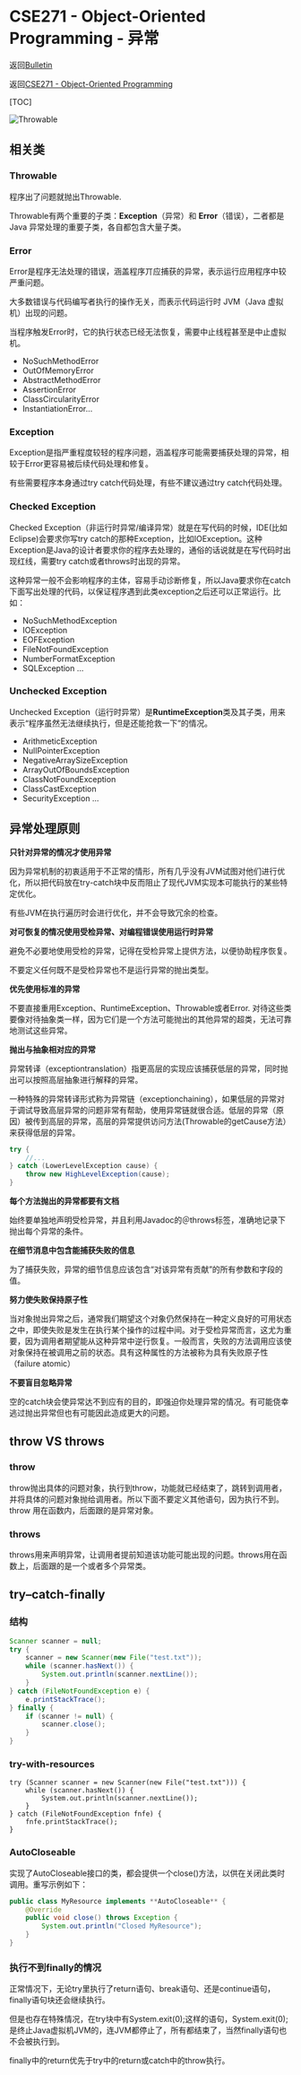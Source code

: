 # CSE271 - Object-Oriented Programming - 异常

返回[Bulletin](./bulletin.md)

返回[CSE271 - Object-Oriented Programming](./cse271.md)

[TOC]

![Throwable](./images/pic271007.png)

## 相关类

### Throwable

程序出了问题就抛出Throwable.

Throwable有两个重要的子类：**Exception**（异常）和 **Error**（错误），二者都是 Java 异常处理的重要子类，各自都包含大量子类。

### Error

Error是程序无法处理的错误，涵盖程序丌应捕获的异常，表示运行应用程序中较严重问题。

大多数错误与代码编写者执行的操作无关，而表示代码运行时 JVM（Java 虚拟机）出现的问题。

当程序触发Error时，它的执行状态已经无法恢复，需要中止线程甚至是中止虚拟机。

- NoSuchMethodError
- OutOfMemoryError
- AbstractMethodError
- AssertionError
- ClassCircularityError
- InstantiationError…

### Exception

Exception是指严重程度较轻的程序问题，涵盖程序可能需要捕获处理的异常，相较于Error更容易被后续代码处理和修复。

有些需要程序本身通过try catch代码处理，有些不建议通过try catch代码处理。

### Checked Exception

Checked Exception（非运行时异常/编译异常）就是在写代码的时候，IDE(比如Eclipse)会要求你写try catch的那种Exception，比如IOException。这种Exception是Java的设计者要求你的程序去处理的，通俗的话说就是在写代码时出现红线，需要try catch或者throws时出现的异常。

这种异常一般不会影响程序的主体，容易手动诊断修复，所以Java要求你在catch下面写出处理的代码，以保证程序遇到此类exception之后还可以正常运行。比如：

- NoSuchMethodException
- IOException
- EOFException
- FileNotFoundException
- NumberFormatException
- SQLException …

### Unchecked Exception

Unchecked Exception（运行时异常）是**RuntimeException**类及其子类，用来表示“程序虽然无法继续执行，但是还能抢救一下”的情况。

- ArithmeticException
- NullPointerException
- NegativeArraySizeException
- ArrayOutOfBoundsException
- ClassNotFoundException
- ClassCastException
- SecurityException …

## 异常处理原则

**只针对异常的情况才使用异常**

因为异常机制的初衷适用于不正常的情形，所有几乎没有JVM试图对他们进行优化，所以把代码放在try-catch块中反而阻止了现代JVM实现本可能执行的某些特定优化。

有些JVM在执行遍历时会进行优化，并不会导致冗余的检查。

**对可恢复的情况使用受检异常、对编程错误使用运行时异常**

避免不必要地使用受检的异常，记得在受检异常上提供方法，以便协助程序恢复。

不要定义任何既不是受检异常也不是运行异常的抛出类型。

**优先使用标准的异常**

不要直接重用Exception、RuntimeException、Throwable或者Error. 对待这些类要像对待抽象类一样，因为它们是一个方法可能抛出的其他异常的超类，无法可靠地测试这些异常。

**抛出与抽象相对应的异常**

异常转译（exceptiontranslation）指更高层的实现应该捕获低层的异常，同时抛出可以按照高层抽象进行解释的异常。

一种特殊的异常转译形式称为异常链（exceptionchaining），如果低层的异常对于调试导致高层异常的问题非常有帮助，使用异常链就很合适。低层的异常（原因）被传到高层的异常，高层的异常提供访问方法(Throwable的getCause方法）来获得低层的异常。

```Java
try {
    //...
} catch (LowerLevelException cause) {
    throw new HighLevelException(cause);
}
```

**每个方法抛出的异常都要有文档**

始终要单独地声明受检异常，并且利用Javadoc的＠throws标签，准确地记录下抛出每个异常的条件。

**在细节消息中包含能捕获失败的信息**

为了捕获失败，异常的细节信息应该包含“对该异常有贡献”的所有参数和字段的值。

**努力使失败保持原子性**

当对象抛出异常之后，通常我们期望这个对象仍然保持在一种定义良好的可用状态之中，即使失败是发生在执行某个操作的过程中间。对于受检异常而言，这尤为重要，因为调用者期望能从这种异常中逆行恢复。一般而言，失败的方法调用应该使对象保持在被调用之前的状态。具有这种属性的方法被称为具有失败原子性（failure atomic）

**不要盲目忽略异常**

空的catch块会使异常达不到应有的目的，即强迫你处理异常的情况。有可能侥幸逃过抛出异常但也有可能因此造成更大的问题。

## throw VS throws

### throw

throw抛出具体的问题对象，执行到throw，功能就已经结束了，跳转到调用者，并将具体的问题对象抛给调用者。所以下面不要定义其他语句，因为执行不到。throw 用在函数内，后面跟的是异常对象。

### throws

throws用来声明异常，让调用者提前知道该功能可能出现的问题。throws用在函数上，后面跟的是一个或者多个异常类。

## try–catch-finally

### 结构

```java
Scanner scanner = null;
try {
    scanner = new Scanner(new File("test.txt"));
    while (scanner.hasNext()) {
        System.out.println(scanner.nextLine());
    }
} catch (FileNotFoundException e) {
    e.printStackTrace();
} finally {
    if (scanner != null) {
        scanner.close();
    }
}
```

### try-with-resources

```
try (Scanner scanner = new Scanner(new File("test.txt"))) {
    while (scanner.hasNext()) {
        System.out.println(scanner.nextLine());
    }
} catch (FileNotFoundException fnfe) {
    fnfe.printStackTrace();
}
```

### AutoCloseable

实现了AutoCloseable接口的类，都会提供一个close()方法，以供在关闭此类时调用。重写示例如下：

```Java
public class MyResource implements **AutoCloseable** {
    @Override
    public void close() throws Exception {
        System.out.println("Closed MyResource");
    }
}
```

### 执行不到finally的情况

正常情况下，无论try里执行了return语句、break语句、还是continue语句，finally语句块还会继续执行。

但是也存在特殊情况，在try块中有System.exit(0);这样的语句，System.exit(0);是终止Java虚拟机JVM的，连JVM都停止了，所有都结束了，当然finally语句也不会被执行到。

finally中的return优先于try中的return或catch中的throw执行。